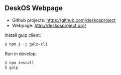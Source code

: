 DeskOS Webpage
--

- Github projects: https://github.com/deskosproject
- Webpage: http://deskosproject.org/

Install gulp client:
  ```sh
  $ npm i -g gulp-cli
  ```

Run in develop:
  ```sh
  $ npm install
  $ gulp
  ```

